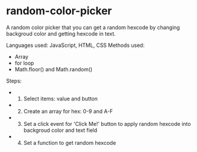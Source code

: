 # random-color-picker

A random color picker that you can get a random hexcode by changing backgroud color and getting hexcode in text.

Languages used: JavaScript, HTML, CSS
Methods used:
- Array
- for loop
- Math.floor() and Math.random()

Steps:
- 1. Select items: value and button
- 2. Create an array for hex: 0-9 and A-F
- 3. Set a click event for 'Click Me!' button to apply random hexcode into backgroud color and text field
- 4. Set a function to get random hexcode
